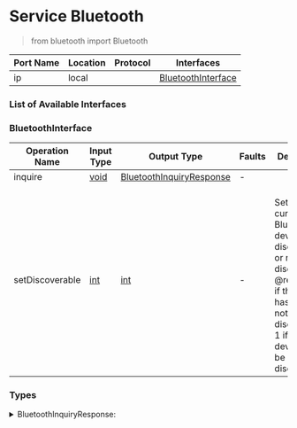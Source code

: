 <!-- markdownlint-disable -->
<!-- editorconfig-checker-disable -->
<!-- cSpell:disable -->

# Service Bluetooth

> from bluetooth import Bluetooth

| Port Name | Location | Protocol | Interfaces |
| --- | --- | --- | --- |
| ip | local | | <a href='#BluetoothInterface'>BluetoothInterface</a> |

### List of Available Interfaces

### BluetoothInterface

| Operation Name | Input Type | Output Type | Faults | Description |
| --- | --- | --- | --- | --- |
| inquire | <a href="#void">void</a> | <a href='#BluetoothInquiryResponse'>BluetoothInquiryResponse</a> | - |  |
| setDiscoverable | <a href="#int">int</a> | <a href='#int'>int</a> | - | <br>	  Sets the current Bluetooth device as discoverable or not discoverable<br>	  @request: 0 if the device has to be set not discoverable, 1 if the device has to be set discoverable.<br>	  |


### Types

<details>
<summary><span id="BluetoothInquiryResponse">BluetoothInquiryResponse: 
</span>
</summary>

##### Type Declaration
<pre>
void &#123;
&nbsp;&nbsp;service[0,1]: void &#123;
&nbsp;&nbsp;&nbsp;&nbsp;location[1,1]: string // 
&nbsp;&nbsp;&#125; // 
&nbsp;&nbsp;device[0,1]: void &#123;
&nbsp;&nbsp;&nbsp;&nbsp;address[1,1]: string // 
&nbsp;&nbsp;&nbsp;&nbsp;name[1,1]: string // 
&nbsp;&nbsp;&#125; // 
&#125;
</pre>
</details>
